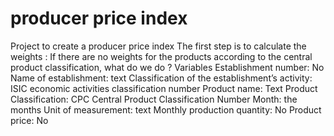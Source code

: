 # producer price index
Project to create a producer price index
The first step is to calculate the weights :
If there are no weights for the products according to the central product classification, what do we do ?
Variables
Establishment number: No
Name of establishment: text
Classification of the establishment’s activity: ISIC economic activities classification number
Product name: Text
Product Classification: CPC Central Product Classification Number
Month: the months
Unit of measurement: text
Monthly production quantity: No
Product price: No
